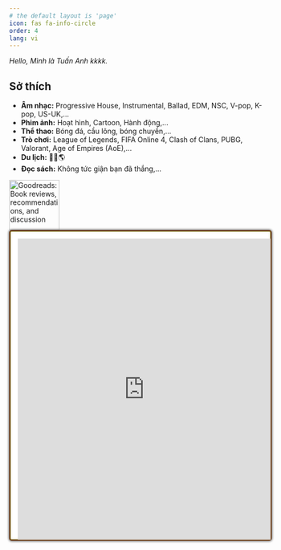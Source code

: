 ```yaml
---
# the default layout is 'page'
icon: fas fa-info-circle
order: 4
lang: vi
---
```

_Hello, Mình là Tuấn Anh kkkk._

## Sở thích

- **Âm nhạc:** Progressive House, Instrumental, Ballad, EDM, NSC, V-pop, K-pop, US-UK,...
- **Phim ảnh:** Hoạt hình, Cartoon, Hành động,...
- **Thể thao:** Bóng đá, cầu lông, bóng chuyền,...
- **Trò chơi:** League of Legends, FIFA Online 4, Clash of Clans, PUBG, Valorant, Age of Empires (AoE),...
- **Du lịch:** 🧳🚅🌎
- **Đọc sách:** Không tức giận bạn đã thắng,...

<style>
    #customize-list{
        float:left;
        margin-left:20px;
        list-style:none;
    }
    #gr_updates_widget{
        float:left;
        border-radius: 5px;
        background-color:#fff;
        border:solid #683205 2px;
        -webkit-box-shadow: 0px 0px 4px 1px #595959,
        inset 0px 0px 0px 1px #7D730B;
        -moz-box-shadow: 0px 0px 4px 1px #595959,
        inset 0px 0px 0px 1px #7D730B;
        box-shadow: 0px 0px 4px 1px #595959,
        inset 0px 0px 0px 1px #7D730B;
        padding:15px 0 0px 15px;
        width:100%;
        height:600px;
    }
    #gr_updates_widget p{
        padding:0px;
        margin:0;
        font-size:14px;
    }
    #gr_footer{
		margin-bottom:0px;
		height:30px;
    }
    #gr_footer img{
        width:100px;
        float:left;
    }
</style>
<div id="gr_footer">
        <a href="https://www.goodreads.com/"><img alt="Goodreads: Book reviews, recommendations, and discussion" src="https://s.gr-assets.com/images/layout/goodreads_logo_140.png" /></a>
    </div>
<div id="gr_updates_widget">
    <iframe sandbox id="the_iframe" src="https://goodreads.com/widgets/user_update_widget?num_updates=100&user=183608996&height=900" width="100%" height="100%" frameborder="0"></iframe>
</div>

